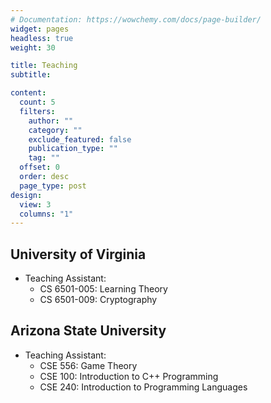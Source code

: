 ```yaml
---
# Documentation: https://wowchemy.com/docs/page-builder/
widget: pages
headless: true
weight: 30

title: Teaching
subtitle:

content:
  count: 5
  filters:
    author: ""
    category: ""
    exclude_featured: false
    publication_type: ""
    tag: ""
  offset: 0
  order: desc
  page_type: post
design:
  view: 3
  columns: "1"
---
```


## University of Virginia
- Teaching Assistant:
  - CS 6501-005: Learning Theory
  - CS 6501-009: Cryptography

## Arizona State University
- Teaching Assistant:
  - CSE 556: Game Theory
  - CSE 100: Introduction to C++ Programming
  - CSE 240: Introduction to Programming Languages

